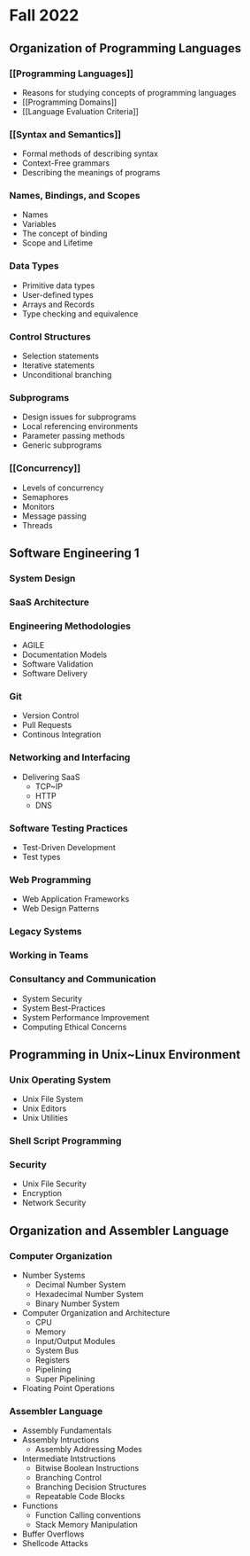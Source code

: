 # Fall 2022

## Organization of Programming Languages 

###  [[Programming Languages]]
- Reasons for studying concepts of programming languages
- [[Programming Domains]]
- [[Language Evaluation Criteria]]
### [[Syntax and Semantics]]
- Formal methods of describing syntax
- Context-Free grammars
- Describing the meanings of programs
### Names, Bindings, and Scopes
- Names
- Variables
- The concept of binding
- Scope and Lifetime
### Data Types
- Primitive data types
- User-defined types
- Arrays and Records
- Type checking and equivalence
### Control Structures
- Selection statements
- Iterative statements
- Unconditional branching
### Subprograms
- Design issues for subprograms
- Local referencing environments
- Parameter passing methods
- Generic subprograms
### [[Concurrency]]
- Levels of concurrency
- Semaphores
- Monitors
- Message passing
- Threads

## Software Engineering 1

### System Design
### SaaS Architecture
### Engineering Methodologies
- AGILE
- Documentation Models
- Software Validation
- Software Delivery
### Git
 - Version Control
 - Pull Requests
 - Continous Integration
### Networking and Interfacing
- Delivering SaaS
	- TCP~IP
	- HTTP
	- DNS
### Software Testing Practices
- Test-Driven Development
- Test types
### Web Programming
- Web Application Frameworks
- Web Design Patterns
### Legacy Systems
### Working in Teams
### Consultancy and Communication
- System Security
- System Best-Practices
- System Performance Improvement
- Computing Ethical Concerns

## Programming in Unix~Linux Environment

### Unix Operating System
- Unix File System
- Unix Editors
- Unix Utilities
### Shell Script Programming
### Security
- Unix File Security
- Encryption
- Network Security

## Organization and Assembler Language

### Computer Organization
- Number Systems
	- Decimal Number System
	- Hexadecimal Number System
	- Binary Number System
- Computer Organization and Architecture
	- CPU
	- Memory
	- Input/Output Modules
	- System Bus
	- Registers
	- Pipelining
	- Super Pipelining
- Floating Point Operations
### Assembler Language
- Assembly Fundamentals
- Assembly Intructions
	- Assembly Addressing Modes
- Intermediate Intstructions
	- Bitwise Boolean Instructions
	- Branching Control
	- Branching Decision Structures
	- Repeatable Code Blocks
- Functions
	- Function Calling conventions
	- Stack Memory Manipulation
- Buffer Overflows
- Shellcode Attacks